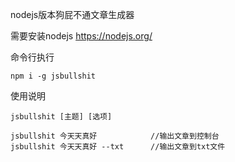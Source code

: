 nodejs版本狗屁不通文章生成器

需要安装nodejs https://nodejs.org/

命令行执行


    npm i -g jsbullshit


使用说明


    jsbullshit [主题] [选项]

    jsbullshit 今天天真好            //输出文章到控制台
    jsbullshit 今天天真好 --txt      //输出文章到txt文件
